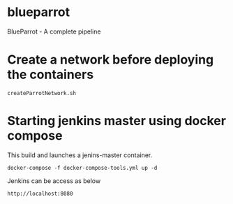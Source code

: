 # blueparrot
BlueParrot - A complete pipeline

# Create a network before deploying the containers

```
createParrotNetwork.sh
```

# Starting jenkins master using docker compose
This build and launches a jenins-master container.
```
docker-compose -f docker-compose-tools.yml up -d
```
Jenkins can be access as below
```
http://localhost:8080
```